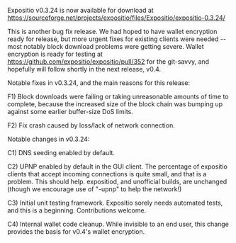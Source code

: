Expositio v0.3.24 is now available for download at
https://sourceforge.net/projects/expositio/files/Expositio/expositio-0.3.24/

This is another bug fix release.  We had hoped to have wallet encryption ready for release, but more urgent fixes for existing clients were needed -- most notably block download problems were getting severe.  Wallet encryption is ready for testing at https://github.com/expositio/expositio/pull/352 for the git-savvy, and hopefully will follow shortly in the next release, v0.4.

Notable fixes in v0.3.24, and the main reasons for this release:

F1) Block downloads were failing or taking unreasonable amounts of time to complete, because the increased size of the block chain was bumping up against some earlier buffer-size DoS limits.

F2) Fix crash caused by loss/lack of network connection.

Notable changes in v0.3.24:

C1) DNS seeding enabled by default.

C2) UPNP enabled by default in the GUI client.  The percentage of expositio clients that accept incoming connections is quite small, and that is a problem.  This should help.  expositiod, and unofficial builds, are unchanged (though we encourage use of "-upnp" to help the network!)

C3) Initial unit testing framework.  Expositio sorely needs automated tests, and this is a beginning.  Contributions welcome.

C4) Internal wallet code cleanup.  While invisible to an end user, this change provides the basis for v0.4's wallet encryption.
